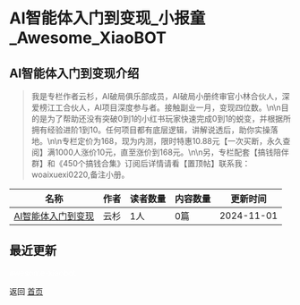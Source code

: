 # AI智能体入门到变现_小报童_Awesome_XiaoBOT

## AI智能体入门到变现介绍
> 我是专栏作者云杉，AI破局俱乐部成员，AI破局小册终审官小林合伙人，深爱榜江工合伙人，AI项目深度参与者。接触副业一月，变现四位数。\n\n目的是为了帮助还没有突破0到1的小红书玩家快速完成0到1的蜕变，并根据所拥有经验进阶1到10。任何项目都有底层逻辑，讲解说透后，助你实操落地。\n\n专栏定价为168，现为内测，限时特惠10.88元【一次买断，永久查阅】满1000人涨价10元，直至涨价到168元。\n\n另，专栏配套【搞钱陪伴群】和《450个搞钱合集》订阅后详情请看【置顶帖】联系我：woaixuexi0220,备注小册。  
  


|名称|作者|读者数量|内容数量|更新时间|
|---|---|---|---|---|
|[AI智能体入门到变现](https://xiaobot.net/p/zlxxbt002?refer=0b133df9-27dc-423b-8101-639049001c13)|云杉|1人|0篇|2024-11-01|

## 最近更新



<a href="https://github.com/Reno9527/awesome-xiaobot" style="color: white; text-decoration: none;">awesome-xiaobot</a>

返回 [首页](../README.md)
